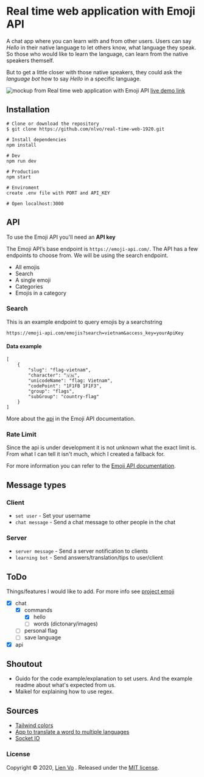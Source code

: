 # Real time web application with Emoji API
A chat app where you can learn with and from other users. Users can say *Hello* in their native language to let others know, what language they speak. So those who would like to learn the language, can learn from the native speakers themself.

But to get a little closer with those native speakers, they could ask the *language bot* how to say *Hello* in a specific language.

![mockup from Real time web application with Emoji API]()
[live demo link](https://chat-nlvo.herokuapp.com/)

## Installation
```
# Clone or download the repository
$ git clone https://github.com/nlvo/real-time-web-1920.git

# Install dependencies
npm install

# Dev
npm run dev

# Production
npm start

# Enviroment
create .env file with PORT and API_KEY

# Open localhost:3000
```
## API
To use the Emoji API you'll need an **API key**

The Emoji API’s base endpoint is `https://emoji-api.com/`. The API has a few endpoints to choose from. We will be using the search endpoint.

- All emojis
- Search
- A single emoji
- Categories
- Emojis in a category

### Search
This is an example endpoint to query emojis by a searchstring

`https://emoji-api.com/emojis?search=vietnam&access_key=yourApiKey`

#### Data example
```
[
    {
        "slug": "flag-vietnam",
        "character": "🇻🇳",
        "unicodeName": "flag: Vietnam",
        "codePoint": "1F1FB 1F1F3",
        "group": "flags",
        "subGroup": "country-flag"
    }
]
```
More about the [api](https://emoji-api.com/) in the Emoji API documentation.

### Rate Limit
Since the api is under development it is not unknown what the exact limit is. From what I can tell it isn't much, which I created a fallback for.

For more information you can refer to the [Emoji API documentation](https://emoji-api.com/).

## Message types
### Client
- `set user` - Set your username
- `chat message` - Send a chat message to other people in the chat

### Server
- `server message` - Send a server notification to clients
- `learning bot` - Send answers/translation/tips to user/client

## ToDo
Things/features I would like to add. For more info see [project emoji](https://github.com/nlvo/real-time-web-1920/projects/1)
- [x] chat
    - [x] commands
        - [x] hello
        - [ ] words (dictonary/images)
    - [ ] personal flag
    - [ ] save language
- [x] api

## Shoutout
- Guido for the code example/explanation to set users. And the example readme about what's expected from us.
- Maikel for explaining how to use regex.

## Sources
- [Tailwind colors](https://tailwindcss.com/)
- [App to translate a word to multiple languages](https://translatr.varunmalhotra.xyz/)
- [Socket IO](https://socket.io/get-started/chat/)

### License
Copyright © 2020, [Lien Vo](https://github.com/nlvo) . Released under the [MIT license](https://github.com/nlvo/web-app-from-scratch-1920/blob/master/LICENSE).

<!-- Add a link to your live demo in Github Pages 🌐-->

<!-- ☝️ replace this description with a description of your own work -->

<!-- replace the code in the /docs folder with your own, so you can showcase your work with GitHub Pages 🌍 -->

<!-- Add a nice poster image here at the end of the week, showing off your shiny frontend 📸 -->

<!-- Maybe a table of contents here? 📚 -->

<!-- How about a section that describes how to install this project? 🤓 -->

<!-- ...but how does one use this project? What are its features 🤔 -->

<!-- What external data source is featured in your project and what are its properties 🌠 -->

<!-- Maybe a checklist of done stuff and stuff still on your wishlist? ✅ -->

<!-- How about a license here? 📜 (or is it a licence?) 🤷 -->